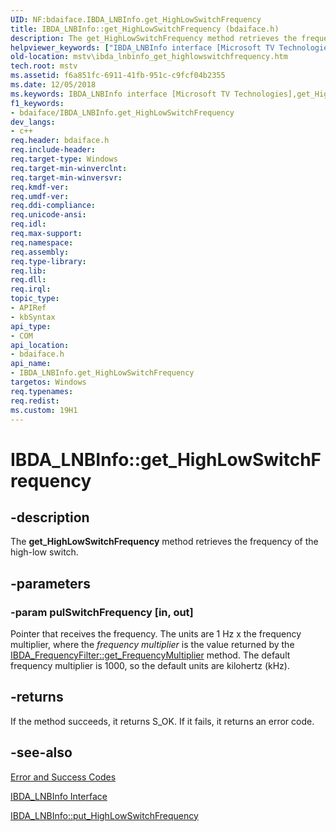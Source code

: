 ```yaml
---
UID: NF:bdaiface.IBDA_LNBInfo.get_HighLowSwitchFrequency
title: IBDA_LNBInfo::get_HighLowSwitchFrequency (bdaiface.h)
description: The get_HighLowSwitchFrequency method retrieves the frequency of the high-low switch.
helpviewer_keywords: ["IBDA_LNBInfo interface [Microsoft TV Technologies]","get_HighLowSwitchFrequency method","IBDA_LNBInfo.get_HighLowSwitchFrequency","IBDA_LNBInfo::get_HighLowSwitchFrequency","IBDA_LNBInfoget_HighLowSwitchFrequency","bdaiface/IBDA_LNBInfo::get_HighLowSwitchFrequency","get_HighLowSwitchFrequency","get_HighLowSwitchFrequency method [Microsoft TV Technologies]","get_HighLowSwitchFrequency method [Microsoft TV Technologies]","IBDA_LNBInfo interface","mstv.ibda_lnbinfo_get_highlowswitchfrequency"]
old-location: mstv\ibda_lnbinfo_get_highlowswitchfrequency.htm
tech.root: mstv
ms.assetid: f6a851fc-6911-41fb-951c-c9fcf04b2355
ms.date: 12/05/2018
ms.keywords: IBDA_LNBInfo interface [Microsoft TV Technologies],get_HighLowSwitchFrequency method, IBDA_LNBInfo.get_HighLowSwitchFrequency, IBDA_LNBInfo::get_HighLowSwitchFrequency, IBDA_LNBInfoget_HighLowSwitchFrequency, bdaiface/IBDA_LNBInfo::get_HighLowSwitchFrequency, get_HighLowSwitchFrequency, get_HighLowSwitchFrequency method [Microsoft TV Technologies], get_HighLowSwitchFrequency method [Microsoft TV Technologies],IBDA_LNBInfo interface, mstv.ibda_lnbinfo_get_highlowswitchfrequency
f1_keywords:
- bdaiface/IBDA_LNBInfo.get_HighLowSwitchFrequency
dev_langs:
- c++
req.header: bdaiface.h
req.include-header: 
req.target-type: Windows
req.target-min-winverclnt: 
req.target-min-winversvr: 
req.kmdf-ver: 
req.umdf-ver: 
req.ddi-compliance: 
req.unicode-ansi: 
req.idl: 
req.max-support: 
req.namespace: 
req.assembly: 
req.type-library: 
req.lib: 
req.dll: 
req.irql: 
topic_type:
- APIRef
- kbSyntax
api_type:
- COM
api_location:
- bdaiface.h
api_name:
- IBDA_LNBInfo.get_HighLowSwitchFrequency
targetos: Windows
req.typenames: 
req.redist: 
ms.custom: 19H1
---
```


# IBDA_LNBInfo::get_HighLowSwitchFrequency


## -description



The <b>get_HighLowSwitchFrequency</b> method retrieves the frequency of the high-low switch.




## -parameters




### -param pulSwitchFrequency [in, out]

Pointer that receives the frequency. The units are 1 Hz x the frequency multiplier, where the <i>frequency multiplier</i> is the value returned by the <a href="https://docs.microsoft.com/windows/desktop/api/bdaiface/nf-bdaiface-ibda_frequencyfilter-get_frequencymultiplier">IBDA_FrequencyFilter::get_FrequencyMultiplier</a> method. The default frequency multiplier is 1000, so the default units are kilohertz (kHz).


## -returns



If the method succeeds, it returns S_OK. If it fails, it returns an error code.




## -see-also




<a href="https://docs.microsoft.com/windows/desktop/DirectShow/error-and-success-codes">Error and Success Codes</a>



<a href="https://docs.microsoft.com/windows/desktop/api/bdaiface/nn-bdaiface-ibda_lnbinfo">IBDA_LNBInfo Interface</a>



<a href="https://docs.microsoft.com/windows/desktop/api/bdaiface/nf-bdaiface-ibda_lnbinfo-put_highlowswitchfrequency">IBDA_LNBInfo::put_HighLowSwitchFrequency</a>
 

 


